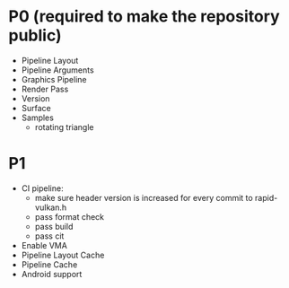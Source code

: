 # P0 (required to make the repository public)
- Pipeline Layout
- Pipeline Arguments
- Graphics Pipeline
- Render Pass
- Version
- Surface
- Samples
  - rotating triangle
  
# P1
- CI pipeline:
  - make sure header version is increased for every commit to rapid-vulkan.h
  - pass format check
  - pass build
  - pass cit
- Enable VMA
- Pipeline Layout Cache
- Pipeline Cache
- Android support
